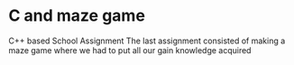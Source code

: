 # C and maze game
C++ based School Assignment
The last assignment consisted of making a maze game where we had to put all our gain knowledge acquired
